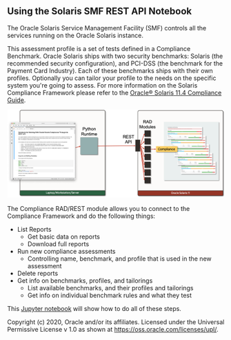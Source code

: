 ## Using the Solaris SMF REST API Notebook

The Oracle Solaris Service Management Facility (SMF) controls all the services running on the Oracle Solaris instance. 



This assessment profile is a set of tests defined in a Compliance Benchmark. Oracle Solaris ships with two security benchmarks: Solaris (the recommended security configuration), and PCI-DSS (the benchmark for the Payment Card Industry). Each of these benchmarks ships with their own profiles. Optionally you can tailor your profile to the needs on the specific system you're going to assess. For more information on the Solaris Compliance Framework please refer to the [Oracle® Solaris 11.4 Compliance Guide](https://docs.oracle.com/cd/E37838_01/html/E61020/index.html).

![Compliance_REST_API_Jupyter](../Images/Compliance_REST_API_Jupyter.png)

The Compliance RAD/REST module allows you to connect to the Compliance Framework and do the following things:

- List Reports
  - Get basic data on reports
  - Download full reports
- Run new compliance assessments
  - Controlling name, benchmark, and profile that is used in the new assessment
- Delete reports
- Get info on benchmarks, profiles, and tailorings
  - List available benchmarks, and their profiles and tailorings
  - Get info on individual benchmark rules and what they test 

This [Jupyter notebook](rad_rest_compliance.ipynb) will show how to do all of these steps.

Copyright (c) 2020, Oracle and/or its affiliates. Licensed under the Universal Permissive License v 1.0 as shown at <https://oss.oracle.com/licenses/upl/>.